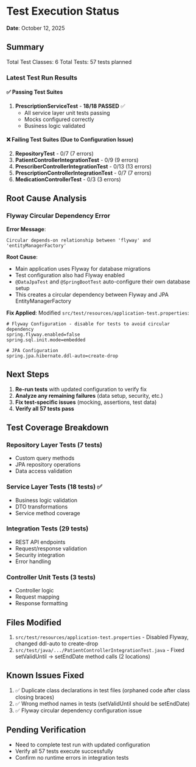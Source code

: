 # Test Execution Status

**Date**: October 12, 2025

## Summary

Total Test Classes: 6
Total Tests: 57 tests planned

### Latest Test Run Results

#### ✅ Passing Test Suites

1. **PrescriptionServiceTest** - **18/18 PASSED** ✅
   - All service layer unit tests passing
   - Mocks configured correctly
   - Business logic validated

#### ❌ Failing Test Suites (Due to Configuration Issue)

2. **RepositoryTest** - 0/7 (7 errors)
3. **PatientControllerIntegrationTest** - 0/9 (9 errors)
4. **PrescriberControllerIntegrationTest** - 0/13 (13 errors)  
5. **PrescriptionControllerIntegrationTest** - 0/7 (7 errors)
6. **MedicationControllerTest** - 0/3 (3 errors)

## Root Cause Analysis

### Flyway Circular Dependency Error

**Error Message**:
```
Circular depends-on relationship between 'flyway' and 'entityManagerFactory'
```

**Root Cause**:
- Main application uses Flyway for database migrations
- Test configuration also had Flyway enabled
- `@DataJpaTest` and `@SpringBootTest` auto-configure their own database setup
- This creates a circular dependency between Flyway and JPA EntityManagerFactory

**Fix Applied**:
Modified `src/test/resources/application-test.properties`:
```properties
# Flyway Configuration - disable for tests to avoid circular dependency  
spring.flyway.enabled=false
spring.sql.init.mode=embedded

# JPA Configuration
spring.jpa.hibernate.ddl-auto=create-drop
```

## Next Steps

1. **Re-run tests** with updated configuration to verify fix
2. **Analyze any remaining failures** (data setup, security, etc.)
3. **Fix test-specific issues** (mocking, assertions, test data)
4. **Verify all 57 tests pass**

## Test Coverage Breakdown

### Repository Layer Tests (7 tests)
- Custom query methods
- JPA repository operations
- Data access validation

### Service Layer Tests (18 tests) ✅
- Business logic validation
- DTO transformations
- Service method coverage

### Integration Tests (29 tests)
- REST API endpoints
- Request/response validation
- Security integration
- Error handling

### Controller Unit Tests (3 tests)
- Controller logic
- Request mapping
- Response formatting

## Files Modified

1. `src/test/resources/application-test.properties` - Disabled Flyway, changed ddl-auto to create-drop
2. `src/test/java/.../PatientControllerIntegrationTest.java` - Fixed setValidUntil → setEndDate method calls (2 locations)

## Known Issues Fixed

1. ✅ Duplicate class declarations in test files (orphaned code after class closing braces)
2. ✅ Wrong method names in tests (setValidUntil should be setEndDate)
3. ✅ Flyway circular dependency configuration issue

## Pending Verification

- Need to complete test run with updated configuration
- Verify all 57 tests execute successfully
- Confirm no runtime errors in integration tests
